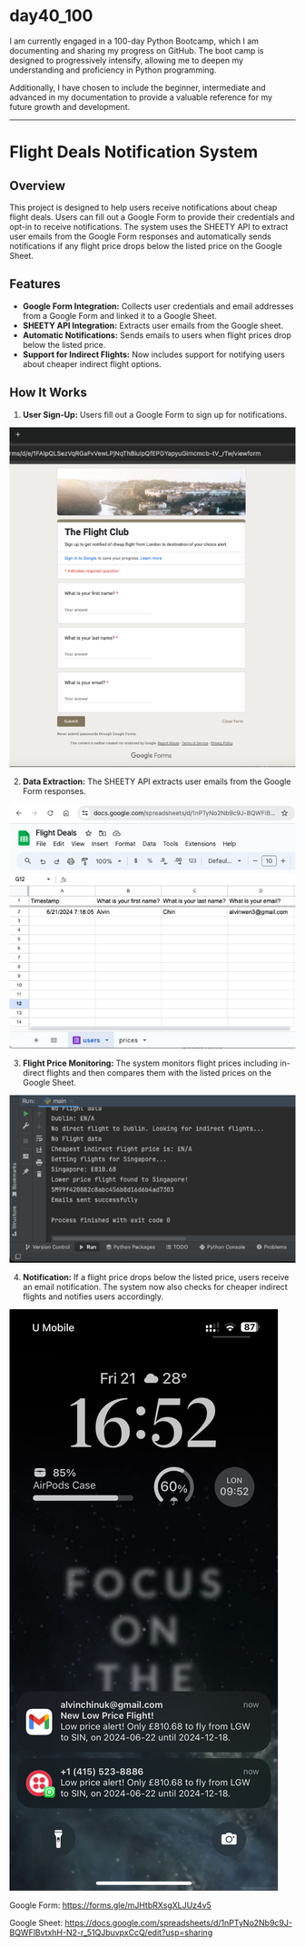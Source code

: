 # day40_100
I am currently engaged in a 100-day Python Bootcamp, which I am documenting and sharing my progress on GitHub. The boot camp is designed to progressively intensify, allowing me to deepen my understanding and proficiency in Python programming.

Additionally, I have chosen to include the beginner, intermediate and advanced in my documentation to provide a valuable reference for my future growth and development.

----------------
# Flight Deals Notification System

## Overview
This project is designed to help users receive notifications about cheap flight deals. Users can fill out a Google Form to provide their credentials and opt-in to receive notifications. The system uses the SHEETY API to extract user emails from the Google Form responses and automatically sends notifications if any flight price drops below the listed price on the Google Sheet.

## Features
- __Google Form Integration:__ Collects user credentials and email addresses from a Google Form and linked it to a Google Sheet.
- __SHEETY API Integration:__ Extracts user emails from the Google sheet.
- __Automatic Notifications:__ Sends emails to users when flight prices drop below the listed price.
- __Support for Indirect Flights:__ Now includes support for notifying users about cheaper indirect flight options.

## How It Works

1. __User Sign-Up:__ Users fill out a Google Form to sign up for notifications.
   
![](https://github.com/AlvinChin1608/day40_100/blob/main/Google_Form_Screenshot.png)

2. __Data Extraction:__ The SHEETY API extracts user emails from the Google Form responses.
   
![](https://github.com/AlvinChin1608/day40_100/blob/main/Google_Sheet_Screenshot.png)

3. __Flight Price Monitoring:__ The system monitors flight prices including in-direct flights and then compares them with the listed prices on the Google Sheet.
   
![](https://github.com/AlvinChin1608/day40_100/blob/main/Pycharm_console_Screenshot.png)
   
4. __Notification:__ If a flight price drops below the listed price, users receive an email notification. The system now also checks for cheaper indirect flights and notifies users accordingly.
   
![](https://github.com/AlvinChin1608/day40_100/blob/main/Notification_Email_Screenshot.PNG
)

Google Form: https://forms.gle/mJHtbRXsgXLJUz4v5

Google Sheet: https://docs.google.com/spreadsheets/d/1nPTyNo2Nb9c9J-BQWFlBvtxhH-N2-r_51QJbuvpxCcQ/edit?usp=sharing
